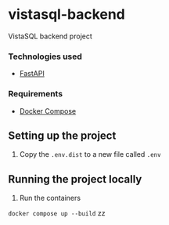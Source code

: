 # vistasql-backend
VistaSQL backend project

### Technologies used

- [FastAPI](https://fastapi.tiangolo.com/)


### Requirements
- [Docker Compose](https://docs.docker.com/compose/install/) 

## Setting up the project

1. Copy the `.env.dist` to a new file called `.env`

## Running the project locally

1. Run the containers

  `docker compose up --build`
zz